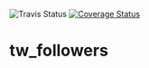 ![Travis Status](https://api.travis-ci.org/jaylyerly/tw_followers.png)
[![Coverage Status](https://coveralls.io/repos/jaylyerly/tw_followers/badge.png)](https://coveralls.io/r/jaylyerly/tw_followers)

tw_followers
============
